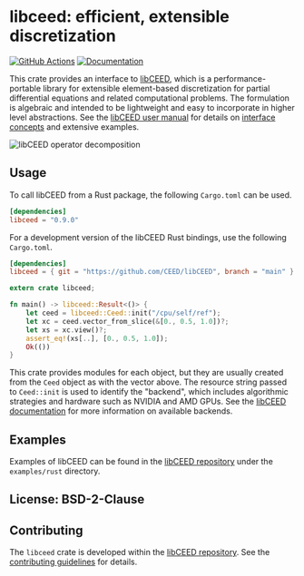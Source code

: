 # libceed: efficient, extensible discretization

[![GitHub Actions](https://github.com/CEED/libCEED/actions/workflows/rust-test-with-style.yml/badge.svg)](https://github.com/CEED/libCEED/actions/workflows/rust-test-with-style.yml)
[![Documentation](https://docs.rs/libceed/badge.svg)](https://docs.rs/libceed)

This crate provides an interface to [libCEED](https://libceed.readthedocs.io),
which is a performance-portable library for extensible element-based
discretization for partial differential equations and related computational
problems. The formulation is algebraic and intended to be lightweight and easy
to incorporate in higher level abstractions. See the [libCEED user
manual](https://libceed.readthedocs.io) for details on [interface
concepts](https://libceed.readthedocs.io/en/latest/libCEEDapi/) and extensive
examples.

![libCEED operator decomposition](https://libceed.readthedocs.io/en/latest/_images/libCEED.png)

## Usage

To call libCEED from a Rust package, the following `Cargo.toml` can be used.
```toml
[dependencies]
libceed = "0.9.0"
```

For a development version of the libCEED Rust bindings, use the following `Cargo.toml`.
```toml
[dependencies]
libceed = { git = "https://github.com/CEED/libCEED", branch = "main" }
```

```rust
extern crate libceed;

fn main() -> libceed::Result<()> {
    let ceed = libceed::Ceed::init("/cpu/self/ref");
    let xc = ceed.vector_from_slice(&[0., 0.5, 1.0])?;
    let xs = xc.view()?;
    assert_eq!(xs[..], [0., 0.5, 1.0]);
    Ok(())
}
```

This crate provides modules for each object, but they are usually created from
the `Ceed` object as with the vector above. The resource string passed to
`Ceed::init` is used to identify the "backend", which includes algorithmic
strategies and hardware such as NVIDIA and AMD GPUs. See the [libCEED
documentation](https://libceed.readthedocs.io/en/latest/gettingstarted/#backends)
for more information on available backends.

## Examples

Examples of libCEED can be found in the [libCEED repository](https://github.com/CEED/libCEED) under the
`examples/rust` directory.

## License: BSD-2-Clause

## Contributing

The `libceed` crate is developed within the [libCEED
repository](https://github.com/CEED/libCEED). See the [contributing
guidelines](https://libceed.readthedocs.io/en/latest/CONTRIBUTING/) for details.
